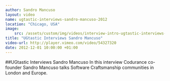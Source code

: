 ```yaml
---
author: Sandro Mancuso
layout: video
name: ugtastic-interviews-sandro-mancuso-2012
location: "Chicago, USA"
image:
    src: /assets/custom/img/videos/interview-intro-ugtastic-interviews-sandro-mancus.jpg
title: "UGtastic Interviews Sandro Mancuso"
video-url: http://player.vimeo.com/video/54327320
date: 2012-12-01 10:00:00 +01:00
---
```


##UGtastic Interviews Sandro Mancuso
In this interview Codurance co-founder Sandro Mancuso talks Software Craftsmanship communities in London and Europe.
